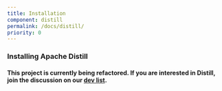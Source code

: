 ```yaml
---
title: Installation
component: distill
permalink: /docs/distill/
priority: 0
---
```


### Installing Apache Distill

#### This project is currently being refactored. If you are interested in Distill, join the discussion on our [dev list](mailto:dev-subscribe@flagon.incubator.apache.org).